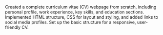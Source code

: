 Created a complete curriculum vitae (CV) webpage from scratch, including personal profile, work experience, key skills, and education sections. Implemented HTML structure, CSS for layout and styling, and added links to social media profiles. Set up the basic structure for a responsive, user-friendly CV.
